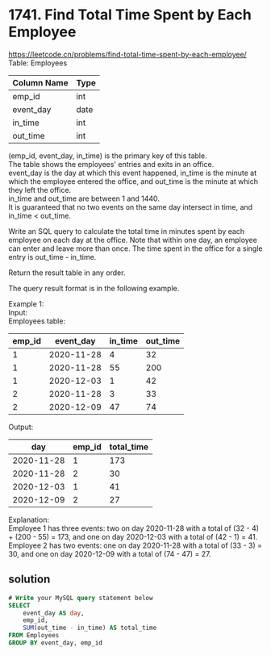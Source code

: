 # 1741. Find Total Time Spent by Each Employee
https://leetcode.cn/problems/find-total-time-spent-by-each-employee/  
Table: Employees 

| Column Name | Type |
|-------------|------|
| emp_id      | int  |
| event_day   | date |
| in_time     | int  |
| out_time    | int  |

(emp_id, event_day, in_time) is the primary key of this table.   
The table shows the employees' entries and exits in an office.   
event_day is the day at which this event happened, in_time is the minute at which the employee entered the office, and out_time is the minute at which they left the office.   
in_time and out_time are between 1 and 1440.   
It is guaranteed that no two events on the same day intersect in time, and in_time < out_time.   
 
Write an SQL query to calculate the total time in minutes spent by each employee on each day at the office. Note that within one day, an employee can enter and leave more than once. The time spent in the office for a single entry is out_time - in_time.  

Return the result table in any order.  

The query result format is in the following example.  
 
Example 1:  
Input:   
Employees table:  

| emp_id | event_day  | in_time | out_time |
|-------------|------|-------------|------|
| 1      | 2020-11-28 | 4       | 32       |
| 1      | 2020-11-28 | 55      | 200      |
| 1      | 2020-12-03 | 1       | 42       |
| 2      | 2020-11-28 | 3       | 33       |
| 2      | 2020-12-09 | 47      | 74       |

Output: 

| day        | emp_id | total_time |
|-------------|------|------|
| 2020-11-28 | 1      | 173        |
| 2020-11-28 | 2      | 30         |
| 2020-12-03 | 1      | 41         |
| 2020-12-09 | 2      | 27         |

Explanation:    
Employee 1 has three events: two on day 2020-11-28 with a total of (32 - 4) + (200 - 55) = 173, and one on day 2020-12-03 with a total of (42 - 1) = 41.   
Employee 2 has two events: one on day 2020-11-28 with a total of (33 - 3) = 30, and one on day 2020-12-09 with a total of (74 - 47) = 27.  

## solution
``` sql
# Write your MySQL query statement below
SELECT
    event_day AS day,
    emp_id,
    SUM(out_time - in_time) AS total_time
FROM Employees
GROUP BY event_day, emp_id
```
